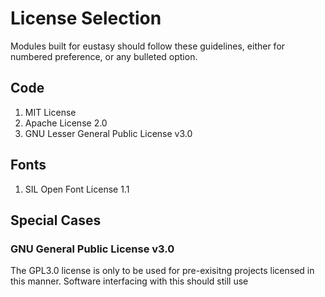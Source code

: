 # License Selection
Modules built for eustasy should follow these guidelines, either for numbered preference, or any bulleted option.

## Code

1. MIT License
2. Apache License 2.0
3. GNU Lesser General Public License v3.0

## Fonts

1. SIL Open Font License 1.1

## Special Cases

### GNU General Public License v3.0
The GPL3.0 license is only to be used for pre-exisitng projects licensed in this manner. Software interfacing with this should still use 
